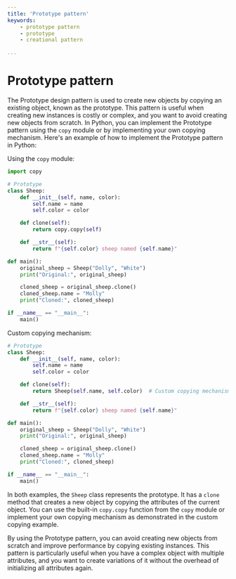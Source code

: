 ```yaml
---
title: 'Prototype pattern'
keywords: 
    - prototype pattern
    - prototype
    - creational pattern

...
```

# Prototype pattern
The Prototype design pattern is used to create new objects by copying an existing object, known as the prototype. This pattern is useful when creating new instances is costly or complex, and you want to avoid creating new objects from scratch. In Python, you can implement the Prototype pattern using the `copy` module or by implementing your own copying mechanism. Here's an example of how to implement the Prototype pattern in Python:

Using the `copy` module:
```python
import copy

# Prototype
class Sheep:
    def __init__(self, name, color):
        self.name = name
        self.color = color

    def clone(self):
        return copy.copy(self)

    def __str__(self):
        return f"{self.color} sheep named {self.name}"

def main():
    original_sheep = Sheep("Dolly", "White")
    print("Original:", original_sheep)

    cloned_sheep = original_sheep.clone()
    cloned_sheep.name = "Molly"
    print("Cloned:", cloned_sheep)

if __name__ == "__main__":
    main()
```

Custom copying mechanism:
```python
# Prototype
class Sheep:
    def __init__(self, name, color):
        self.name = name
        self.color = color

    def clone(self):
        return Sheep(self.name, self.color)  # Custom copying mechanism

    def __str__(self):
        return f"{self.color} sheep named {self.name}"

def main():
    original_sheep = Sheep("Dolly", "White")
    print("Original:", original_sheep)

    cloned_sheep = original_sheep.clone()
    cloned_sheep.name = "Molly"
    print("Cloned:", cloned_sheep)

if __name__ == "__main__":
    main()
```

In both examples, the `Sheep` class represents the prototype. It has a `clone` method that creates a new object by copying the attributes of the current object. You can use the built-in `copy.copy` function from the `copy` module or implement your own copying mechanism as demonstrated in the custom copying example.

By using the Prototype pattern, you can avoid creating new objects from scratch and improve performance by copying existing instances. This pattern is particularly useful when you have a complex object with multiple attributes, and you want to create variations of it without the overhead of initializing all attributes again.